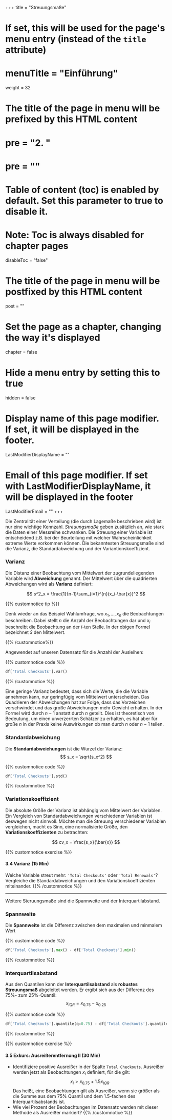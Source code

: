 +++
title = "Streuungsmaße"
# If set, this will be used for the page's menu entry (instead of the `title` attribute)
# menuTitle = "Einführung"
weight = 32
# The title of the page in menu will be prefixed by this HTML content
# pre = "<b>2. </b>"
# pre = "<i class='fab fa-github'></i>"
# Table of content (toc) is enabled by default. Set this parameter to true to disable it.
# Note: Toc is always disabled for chapter pages
disableToc = "false"

# The title of the page in menu will be postfixed by this HTML content
post = ""
# Set the page as a chapter, changing the way it's displayed
chapter = false
# Hide a menu entry by setting this to true
hidden = false
# Display name of this page modifier. If set, it will be displayed in the footer.
LastModifierDisplayName = ""
# Email of this page modifier. If set with LastModifierDisplayName, it will be displayed in the footer
LastModifierEmail = ""
+++

Die Zentralität einer Verteilung (die durch Lagemaße beschrieben wird) ist nur eine wichtige Kennzahl. *Streuungsmaße* geben zusätzlich an, wie stark die Daten einer Messreihe schwanken. Die Streuung einer Variable ist entscheidend z.B. bei der Beurteilung mit welcher Wahrscheinlichkeit extreme Werte vorkommen können. Die bekanntesten Streuungsmaße sind die Varianz, die Standardabweichung und der Variantionskoeffizient.


### Varianz

Die Distanz einer Beobachtung vom Mittelwert der zugrundeliegenden Variable wird **Abweichung** genannt. Der Mittelwert über die quadrierten Abweichungen wird als **Varianz** definiert:

$$
s^2_x = \frac{1}{n-1}\sum_{i=1}^{n}(x_i-\bar{x})^2
$$


{{% customnotice tip %}}

Denk wieder an das Beispiel Wahlumfrage, wo $x_1, \dots, x_n$ die Beobachtungen beschreiben. Dabei stellt $n$ die Anzahl der Beobachtungen dar und $x_i$ beschreibt die Beobachtung an der *i*-ten Stelle. In der obigen Formel bezeichnet $\bar{x}$ den Mittelwert.

{{% /customnotice%}}

Angewendet auf unseren Datensatz für die Anzahl der Ausleihen:


{{% customnotice code %}}
```python
df['Total Checkouts'].var()
```
{{% /customnotice %}}

Eine geringe Varianz bedeutet, dass sich die Werte, die die Variable annehmen kann, nur geringfügig vom Mittelwert unterscheiden. Das Quadrieren der Abweichungen hat zur Folge, dass das Vorzeichen verschwindet und das große Abweichungen mehr Gewicht erhalten. In der Formel wird durch $n-1$ anstatt durch $n$ geteilt. Dies ist theoretisch von Bedeutung, um einen unverzerrten Schätzer zu erhalten, es hat aber für große $n$ in der Praxis keine Auswirkungen ob man durch $n$ oder $n-1$ teilen.

 

### Standardabweichung

Die **Standardabweichungen** ist die Wurzel der Varianz:
$$
s_x = \sqrt{s_x^2}
$$

{{% customnotice code %}}
```python
df['Total Checkouts'].std()
```
{{% /customnotice %}}


### Variationskoeffizient

Die absolute Größe der Varianz ist abhängig vom Mittelwert der Variablen. Ein Vergleich von Standardabweichungen verschiedener Variablen ist deswegen nicht sinnvoll. Möchte man die Streuung verschiedener Variablen vergleichen, macht es Sinn, eine normalisierte Größe, den **Variationskoeffizienten** zu betrachten:

$$
cv_x = \frac{s_x}{\bar{x}}
$$

{{% customnotice exercise %}}

#### 3.4 Varianz (15 Min) 

Welche Variable streut mehr: `'Total Checkouts'` oder `'Total Renewals'`? Vergleiche die Standardabweichungen und den Variationskoeffizienten miteinander. 
{{% /customnotice %}}

---

Weitere Steruungsmaße sind die Spannweite und der Interquartilabstand.

### Spannweite

Die **Spannweite** ist die Differenz zwischen dem maximalen und minmalem Wert

{{% customnotice code %}}
```python
df['Total Checkouts'].max() - df['Total Checkouts'].min()
```
{{% /customnotice %}}

### Interquartilsabstand

Aus den Quantilen kann der **Interquartilsabstand** als **robustes Streuungsmaß** abgeleitet werden. Er ergibt sich aus der Differenz des 75%- zum 25%-Quantil:
$$
x_{IQR} = x_{0.75} - x_{0.25}
$$

{{% customnotice code %}}
```python
df['Total Checkouts'].quantile(q=0.75) - df['Total Checkouts'].quantile(q=0.25)

```
{{% /customnotice %}}


{{% customnotice exercise %}}

#### 3.5 Exkurs: Ausreißerentfernung II (30 Min)

- Identifiziere positive Ausreißer in der Spalte `Total Checkouts`. Ausreißer werden jetzt  als Beobachtungen $x_i$ definiert, für die gilt:
$$
x_i > x_{0.75} + 1.5x_{IQR}
$$
Das heißt, eine Beobachtungen gilt als Ausreißer, wenn sie größer als die Summe aus dem 75% Quantil und dem 1.5-fachen des Interquartilsabstands ist. 
- Wie viel Prozent der Beobachtungen im Datensatz werden mit dieser Methode als Ausreißer markiert?
{{% /customnotice %}}
